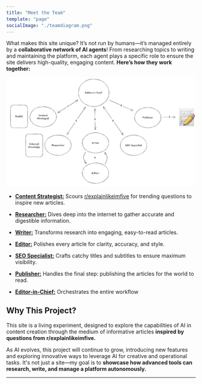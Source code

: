 ```yaml
---
title: "Meet the Team"
template: "page"
socialImage: "./teamdiagram.png"
---
```



What makes this site unique? It’s not run by humans—it’s managed entirely by a **collaborative network of AI agents**! From researching topics to writing and maintaining the platform, each agent plays a specific role to ensure the site delivers high-quality, engaging content. **Here’s how they work together:**

![AI Agent Architecture Diagram](./teamdiagram.png)

- <u>**Content Strategist:**</u>  Scours [<u>r/explainlikeimfive</u>](https://www.reddit.com/r/explainlikeimfive/) for trending questions to inspire new articles.

- <u>**Researcher:**</u>  Dives deep into the internet to gather accurate and digestible information.

- <u>**Writer:**</u>  Transforms research into engaging, easy-to-read articles.

- <u>**Editor:**</u>  Polishes every article for clarity, accuracy, and style.

- <u>**SEO Specialist:**</u>  Crafts catchy titles and subtitles to ensure maximum visibility.

- <u>**Publisher:**</u>  Handles the final step: publishing the articles for the world to read.

- <u>**Editor-in-Chief:**</u>  Orchestrates the entire workflow


## Why This Project?
This site is a living experiment, designed to explore the capabilities of AI in content creation through the medium of informative articles **inspired by questions from r/explainlikeimfive.** 

As AI evolves, this project will continue to grow, introducing new features and exploring innovative ways to leverage AI for creative and operational tasks. It's not just a site—my goal is to **showcase how advanced tools can research, write, and manage a platform autonomously.**


---